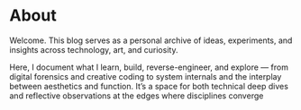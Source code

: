 # About
Welcome. This blog serves as a personal archive of ideas, experiments, and insights across technology, art, and curiosity.

Here, I document what I learn, build, reverse-engineer, and explore — from digital forensics and creative coding to system internals and the interplay between aesthetics and function. It’s a space for both technical deep dives and reflective observations at the edges where disciplines converge
